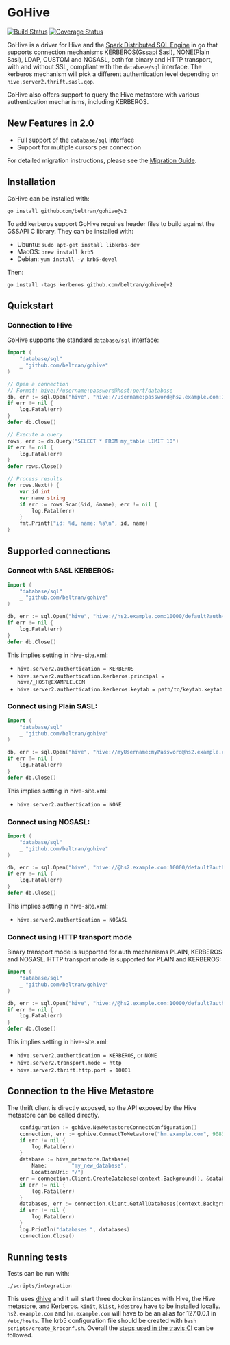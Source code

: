 # GoHive
[![Build Status](https://api.travis-ci.com/beltran/gohive.svg?branch=master)](https://app.travis-ci.com/beltran/gohive) [![Coverage Status](https://coveralls.io/repos/github/beltran/gohive/badge.svg?branch=master)](https://coveralls.io/github/beltran/gohive?branch=master)


GoHive is a driver for Hive and the [Spark Distributed SQL Engine](https://spark.apache.org/docs/latest/sql-distributed-sql-engine.html) in go that supports connection mechanisms KERBEROS(Gssapi Sasl), NONE(Plain Sasl), LDAP, CUSTOM and NOSASL, both for binary and HTTP transport, with and without SSL, compliant with the `database/sql` interface. The kerberos mechanism will pick a different authentication level depending on `hive.server2.thrift.sasl.qop`.

GoHive also offers support to query the Hive metastore with various authentication mechanisms, including KERBEROS.


## New Features in 2.0
- Full support of the `database/sql` interface
- Support for multiple cursors per connection

For detailed migration instructions, please see the [Migration Guide](MIGRATION.md).

## Installation
GoHive can be installed with:
```
go install github.com/beltran/gohive@v2
```

To add kerberos support GoHive requires header files to build against the GSSAPI C library. They can be installed with:
- Ubuntu: `sudo apt-get install libkrb5-dev`
- MacOS: `brew install krb5`
- Debian: `yum install -y krb5-devel`

Then:
```
go install -tags kerberos github.com/beltran/gohive@v2
```

## Quickstart

### Connection to Hive

GoHive supports the standard `database/sql` interface:

```go
import (
    "database/sql"
    _ "github.com/beltran/gohive"
)

// Open a connection
// Format: hive://username:password@host:port/database
db, err := sql.Open("hive", "hive://username:password@hs2.example.com:10000/default")
if err != nil {
    log.Fatal(err)
}
defer db.Close()

// Execute a query
rows, err := db.Query("SELECT * FROM my_table LIMIT 10")
if err != nil {
    log.Fatal(err)
}
defer rows.Close()

// Process results
for rows.Next() {
    var id int
    var name string
    if err := rows.Scan(&id, &name); err != nil {
        log.Fatal(err)
    }
    fmt.Printf("id: %d, name: %s\n", id, name)
}
```

## Supported connections
### Connect with SASL KERBEROS:
``` go
import (
    "database/sql"
    _ "github.com/beltran/gohive"
)

db, err := sql.Open("hive", "hive://hs2.example.com:10000/default?auth=KERBEROS&service=hive")
if err != nil {
    log.Fatal(err)
}
defer db.Close()
```
This implies setting in hive-site.xml:
- `hive.server2.authentication = KERBEROS`
- `hive.server2.authentication.kerberos.principal = hive/_HOST@EXAMPLE.COM`
- `hive.server2.authentication.kerberos.keytab = path/to/keytab.keytab`

### Connect using Plain SASL:
``` go
import (
    "database/sql"
    _ "github.com/beltran/gohive"
)

db, err := sql.Open("hive", "hive://myUsername:myPassword@hs2.example.com:10000/default?auth=NONE")
if err != nil {
    log.Fatal(err)
}
defer db.Close()
```
This implies setting in hive-site.xml:

- `hive.server2.authentication = NONE`

### Connect using NOSASL:
``` go
import (
    "database/sql"
    _ "github.com/beltran/gohive"
)

db, err := sql.Open("hive", "hive://@hs2.example.com:10000/default?auth=NOSASL")
if err != nil {
    log.Fatal(err)
}
defer db.Close()
```
This implies setting in hive-site.xml:

- `hive.server2.authentication = NOSASL`

### Connect using HTTP transport mode
Binary transport mode is supported for auth mechanisms PLAIN, KERBEROS and NOSASL. HTTP transport mode is supported for PLAIN and KERBEROS:
``` go
import (
    "database/sql"
    _ "github.com/beltran/gohive"
)

db, err := sql.Open("hive", "hive://@hs2.example.com:10000/default?auth=NOSASL&service=hive&transport=http&httpPath=cliservice")
if err != nil {
    log.Fatal(err)
}
defer db.Close()
```
This implies setting in hive-site.xml:

- `hive.server2.authentication = KERBEROS`, or `NONE`
- `hive.server2.transport.mode = http`
- `hive.server2.thrift.http.port = 10001`

## Connection to the Hive Metastore

The thrift client is directly exposed, so the API exposed by the Hive metastore can be called directly.

```go
    configuration := gohive.NewMetastoreConnectConfiguration()
    connection, err := gohive.ConnectToMetastore("hm.example.com", 9083, "KERBEROS", configuration)
    if err != nil {
        log.Fatal(err)
    }
    database := hive_metastore.Database{
        Name:        "my_new_database",
        LocationUri: "/"}
    err = connection.Client.CreateDatabase(context.Background(), &database)
    if err != nil {
        log.Fatal(err)
    }
    databases, err := connection.Client.GetAllDatabases(context.Background())
    if err != nil {
        log.Fatal(err)
    }
    log.Println("databases ", databases)
    connection.Close()
```

## Running tests
Tests can be run with:
```
./scripts/integration
```
This uses [dhive](https://github.com/beltran/dhive) and it will start three docker instances with Hive, the Hive metastore, and Kerberos. `kinit`, `klist`, `kdestroy` have to be installed locally. `hs2.example.com` and `hm.example.com` will have to be an alias for 127.0.0.1 in `/etc/hosts`. The krb5 configuration file should be created with `bash scripts/create_krbconf.sh`. Overall the [steps used in the travis CI](https://github.com/beltran/gohive/blob/ec69b5601829296a56ca0558693ed30c11180a94/.travis.yml#L24-L46) can be followed.

